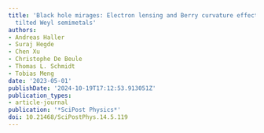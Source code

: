 ```yaml
---
title: 'Black hole mirages: Electron lensing and Berry curvature effects in inhomogeneously
  tilted Weyl semimetals'
authors:
- Andreas Haller
- Suraj Hegde
- Chen Xu
- Christophe De Beule
- Thomas L. Schmidt
- Tobias Meng
date: '2023-05-01'
publishDate: '2024-10-19T17:12:53.913051Z'
publication_types:
- article-journal
publication: '*SciPost Physics*'
doi: 10.21468/SciPostPhys.14.5.119
---
```

